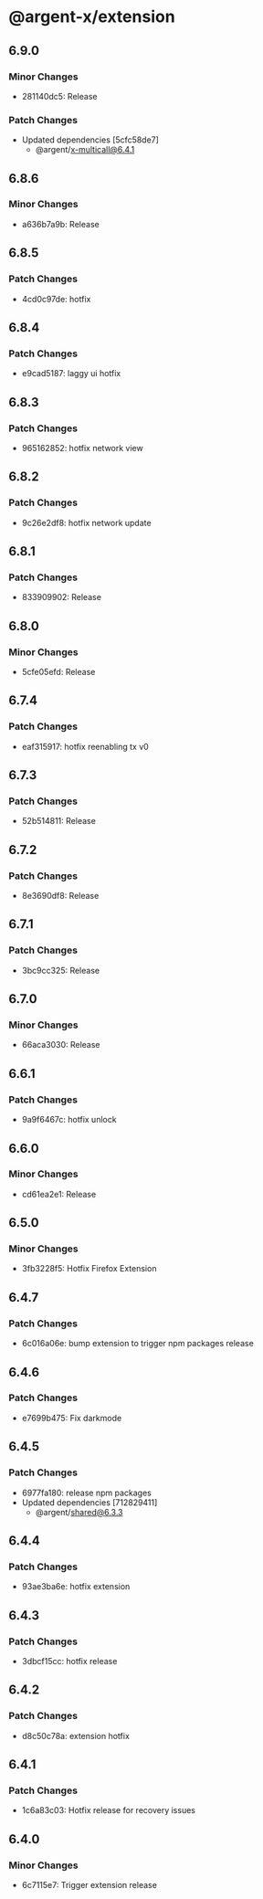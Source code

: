 # @argent-x/extension

## 6.9.0

### Minor Changes

- 281140dc5: Release

### Patch Changes

- Updated dependencies [5cfc58de7]
  - @argent/x-multicall@6.4.1

## 6.8.6

### Minor Changes

- a636b7a9b: Release

## 6.8.5

### Patch Changes

- 4cd0c97de: hotfix

## 6.8.4

### Patch Changes

- e9cad5187: laggy ui hotfix

## 6.8.3

### Patch Changes

- 965162852: hotfix network view

## 6.8.2

### Patch Changes

- 9c26e2df8: hotfix network update

## 6.8.1

### Patch Changes

- 833909902: Release

## 6.8.0

### Minor Changes

- 5cfe05efd: Release

## 6.7.4

### Patch Changes

- eaf315917: hotfix reenabling tx v0

## 6.7.3

### Patch Changes

- 52b514811: Release

## 6.7.2

### Patch Changes

- 8e3690df8: Release

## 6.7.1

### Patch Changes

- 3bc9cc325: Release

## 6.7.0

### Minor Changes

- 66aca3030: Release

## 6.6.1

### Patch Changes

- 9a9f6467c: hotfix unlock

## 6.6.0

### Minor Changes

- cd61ea2e1: Release

## 6.5.0

### Minor Changes

- 3fb3228f5: Hotfix Firefox Extension

## 6.4.7

### Patch Changes

- 6c016a06e: bump extension to trigger npm packages release

## 6.4.6

### Patch Changes

- e7699b475: Fix darkmode

## 6.4.5

### Patch Changes

- 6977fa180: release npm packages
- Updated dependencies [712829411]
  - @argent/shared@6.3.3

## 6.4.4

### Patch Changes

- 93ae3ba6e: hotfix extension

## 6.4.3

### Patch Changes

- 3dbcf15cc: hotfix release

## 6.4.2

### Patch Changes

- d8c50c78a: extension hotfix

## 6.4.1

### Patch Changes

- 1c6a83c03: Hotfix release for recovery issues

## 6.4.0

### Minor Changes

- 6c7115e7: Trigger extension release
